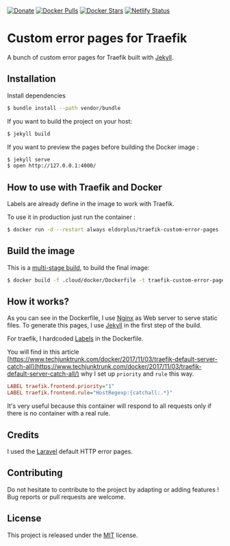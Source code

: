 [![Donate](https://img.shields.io/badge/Donate-PayPal-green.svg)](https://www.paypal.me/guillaumebriday)
[![Docker Pulls](https://img.shields.io/docker/pulls/guillaumebriday/traefik-custom-error-pages.svg)](https://hub.docker.com/r/guillaumebriday/traefik-custom-error-pages/)
[![Docker Stars](https://img.shields.io/docker/stars/guillaumebriday/traefik-custom-error-pages.svg)](https://hub.docker.com/r/guillaumebriday/traefik-custom-error-pages/)
[![Netlify Status](https://api.netlify.com/api/v1/badges/64de9cea-fa16-4f76-b5b8-a1abb5eb4e2f/deploy-status)](https://app.netlify.com/sites/traefik-custom-error-pages/deploys)

# Custom error pages for Traefik

A bunch of custom error pages for Traefik built with [Jekyll](https://jekyllrb.com/).

## Installation

Install dependencies
```bash
$ bundle install --path vendor/bundle
```

If you want to build the project on your host:
```bash
$ jekyll build
```

If you want to preview the pages before building the Docker image :
```bash
$ jekyll serve
$ open http://127.0.0.1:4000/
```

## How to use with Traefik and Docker

Labels are already define in the image to work with Traefik.

To use it in production just run the container :

```bash
$ docker run -d --restart always eldorplus/traefik-custom-error-pages
```

## Build the image

This is a [multi-stage build](https://docs.docker.com/develop/develop-images/multistage-build/), to build the final image:
```bash
$ docker build -f .cloud/docker/Dockerfile -t traefik-custom-error-pages .
```

## How it works?

As you can see in the Dockerfile, I use [Nginx](https://www.nginx.com/) as Web server to serve static files. To generate this pages, I use [Jekyll](https://jekyllrb.com/) in the first step of the build.

For traefik, I hardcoded [Labels](https://docs.traefik.io/user-guide/docker-and-lets-encrypt/#labels) in the Dockerfile.

You will find in this article [https://www.techjunktrunk.com/docker/2017/11/03/traefik-default-server-catch-all](https://www.techjunktrunk.com/docker/2017/11/03/traefik-default-server-catch-all/) why I set up `priority` and `rule` this way.

```ini
LABEL traefik.frontend.priority="1"
LABEL traefik.frontend.rule="HostRegexp:{catchall:.*}"
```

It's very useful because this container will respond to all requests only if there is no container with a real rule.

## Credits

I used the [Laravel](https://laravel.com/) default HTTP error pages.

## Contributing

Do not hesitate to contribute to the project by adapting or adding features ! Bug reports or pull requests are welcome.

## License

This project is released under the [MIT](http://opensource.org/licenses/MIT) license.
